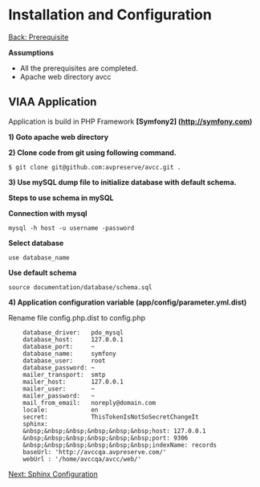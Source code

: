 Installation and Configuration
===
[Back: Prerequisite](prerequisite.md)

**Assumptions**

* All the prerequisites are completed.
* Apache web directory avcc

VIAA Application
----------
Application is build in PHP Framework **[Symfony2] (http://symfony.com)**

**1) Goto apache web directory**

**2) Clone code from git using following command.**

	$ git clone git@github.com:avpreserve/avcc.git .

**3) Use mySQL dump file to initialize database with default schema.**
   
  **Steps to use schema in mySQL**

**Connection with mysql**

	mysql -h host -u username -password

**Select database**

	use database_name

**Use default schema**

	source documentation/database/schema.sql

**4) Application configuration variable (app/config/parameter.yml.dist)**
  
  Rename file config.php.dist to config.php

        database_driver:   pdo_mysql
        database_host:     127.0.0.1
        database_port:     ~
        database_name:     symfony
        database_user:     root
        database_password: ~
        mailer_transport:  smtp
        mailer_host:       127.0.0.1
        mailer_user:       ~
        mailer_password:   ~
        mail_from_email:   noreply@domain.com
        locale:            en
        secret:            ThisTokenIsNotSoSecretChangeIt
        sphinx:
        &nbsp;&nbsp;&nbsp;&nbsp;&nbsp;&nbsp;host: 127.0.0.1
        &nbsp;&nbsp;&nbsp;&nbsp;&nbsp;&nbsp;port: 9306
        &nbsp;&nbsp;&nbsp;&nbsp;&nbsp;&nbsp;indexName: records
        baseUrl: 'http://avccqa.avpreserve.com/' 
        webUrl : '/home/avccqa/avcc/web/' 
            

[Next: Sphinx Configuration](sphinx.md)



